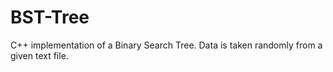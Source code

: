 # BST-Tree
C++ implementation of a Binary Search Tree. Data is taken randomly from a given text file. 

